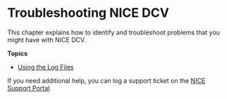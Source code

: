 # Troubleshooting NICE DCV<a name="troubleshooting"></a>

This chapter explains how to identify and troubleshoot problems that you might have with NICE DCV\.

**Topics**
+ [Using the Log Files](troubleshooting-logs.md)

If you need additional help, you can log a support ticket on the [NICE Support Portal](https://support.nice-software.com/support/login)\.